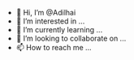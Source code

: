 - 👋 Hi, I’m @Adilhai
- 👀 I’m interested in ...
- 🌱 I’m currently learning ...
- 💞️ I’m looking to collaborate on ...
- 📫 How to reach me ...

<!---
Adilhai/Adilhai is a ✨ special ✨ repository because its `README.md` (this file) appears on your GitHub profile.
You can click the Preview link to take a look at your changes.
--->
